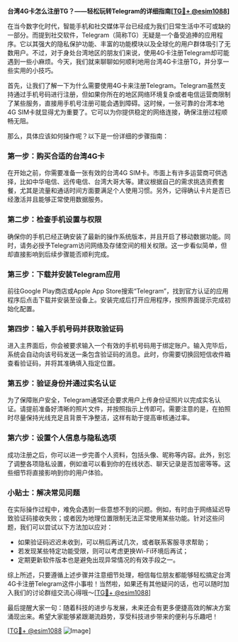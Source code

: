 **台湾4G卡怎么注册TG？——轻松玩转Telegram的详细指南[[TG💪+ @esim1088](https://t.me/s/esim1088)]**

在当今数字化时代，智能手机和社交媒体平台已经成为我们日常生活中不可或缺的一部分。而提到社交软件，Telegram（简称TG）无疑是一个备受追捧的应用程序。它以其强大的隐私保护功能、丰富的功能模块以及全球化的用户群体吸引了无数用户。不过，对于身处台湾地区的朋友们来说，使用4G卡注册Telegram却可能遇到一些小麻烦。今天，我们就来聊聊如何顺利地用台湾4G卡注册TG，并分享一些实用的小技巧。

首先，让我们了解一下为什么需要使用4G卡来注册Telegram。Telegram虽然支持通过手机号码进行注册，但如果你所在的地区网络环境复杂或者电信运营商限制了某些服务，直接用手机号注册可能会遇到障碍。这时候，一张可靠的台湾本地4G SIM卡就显得尤为重要了。它可以为你提供稳定的网络连接，确保注册过程顺畅无阻。

那么，具体应该如何操作呢？以下是一份详细的步骤指南：

### 第一步：购买合适的台湾4G卡

在开始之前，你需要准备一张有效的台湾4G SIM卡。市面上有许多运营商可供选择，比如中华电信、远传电信、台湾大哥大等。建议根据自己的需求挑选资费套餐，尤其是流量和通话时间方面要满足个人使用习惯。另外，记得确认卡片是否已经激活并且能够正常使用数据服务。

### 第二步：检查手机设置与权限

确保你的手机已经正确安装了最新的操作系统版本，并且开启了移动数据功能。同时，请务必授予Telegram访问网络及存储空间的相关权限。这一步看似简单，但却直接影响到后续步骤能否顺利完成。

### 第三步：下载并安装Telegram应用

前往Google Play商店或Apple App Store搜索“Telegram”，找到官方认证的应用程序后点击下载并安装至设备上。安装完成后打开应用程序，按照界面提示完成初始化配置。

### 第四步：输入手机号码并获取验证码

进入主界面后，你会被要求输入一个有效的手机号码用于绑定账户。输入完毕后，系统会自动向该号码发送一条包含验证码的消息。此时，你需要切换回短信收件箱查看验证码，并将其准确填入指定位置。

### 第五步：验证身份并通过实名认证

为了保障账户安全，Telegram通常还会要求用户上传身份证照片以完成实名认证。请提前准备好清晰的照片文件，并按照指示上传即可。需要注意的是，在拍照时尽量保持光线充足且背景干净整洁，这样有助于提高审核通过率。

### 第六步：设置个人信息与隐私选项

成功注册之后，你可以进一步完善个人资料，包括头像、昵称等内容。此外，别忘了调整各项隐私设置，例如谁可以看到你的在线状态、聊天记录是否加密等等。这些细节将直接影响到你的用户体验。

### 小贴士：解决常见问题

在实际操作过程中，难免会遇到一些意想不到的问题。例如，有时由于网络延迟导致验证码接收失败；或者因为地理位置限制无法正常使用某些功能。针对这些问题，我们可以尝试以下方法加以应对：

- 如果验证码迟迟未收到，可以稍后再试几次，或者联系客服寻求帮助；
- 若发现某些特定功能受限，则可以考虑更换Wi-Fi环境后再试；
- 定期更新软件版本也是避免出现异常情况的有效手段之一。

综上所述，只要遵循上述步骤并注意细节处理，相信每位朋友都能够轻松搞定台湾4G卡注册Telegram这件小事啦！当然啦，如果还有其他疑问的话，也可以随时加入我们的讨论群组交流心得哦～[[TG💪+ @esim1088](https://t.me/s/esim1088)]

最后提醒大家一句：随着科技的进步与发展，未来还会有更多便捷高效的解决方案涌现出来。希望大家能够紧跟潮流趋势，享受科技进步带来的便利与乐趣吧！

[[TG💪+ @esim1088](https://t.me/s/esim1088) ![Image](https://i.postimg.cc/4NQfJmqS/Snipaste-2025-05-13-00-14-12.png)]